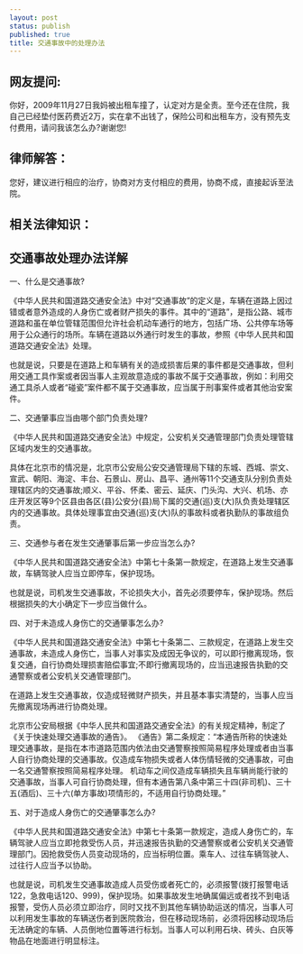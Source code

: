 ```yaml
---
layout: post
status: publish
published: true
title: 交通事故中的处理办法
---
```


网友提问:
---------

你好，2009年11月27日我妈被出租车撞了，认定对方是全责。至今还在住院，我自己已经垫付医药费近2万，实在拿不出钱了，保险公司和出租车方，没有预先支付费用，请问我该怎么办?谢谢您!

律师解答：
---------

您好，建议进行相应的治疗，协商对方支付相应的费用，协商不成，直接起诉至法院。

相关法律知识：
-------------

交通事故处理办法详解
--------------------

一、什么是交通事故?

《中华人民共和国道路交通安全法》中对“交通事故”的定义是，车辆在道路上因过错或者意外造成的人身伤亡或者财产损失的事件。其中的“道路”，是指公路、城市道路和虽在单位管辖范围但允许社会机动车通行的地方，包括广场、公共停车场等用于公众通行的场所。车辆在道路以外通行时发生的事故，参照《中华人民共和国道路交通安全法》处理。

也就是说，只要是在道路上和车辆有关的造成损害后果的事件都是交通事故，但利用交通工具作案或者因当事人主观故意造成的事故不属于交通事故，例如：利用交通工具杀人或者“碰瓷”案件都不属于交通事故，应当属于刑事案件或者其他治安案件。

二、交通肇事应当由哪个部门负责处理?

《中华人民共和国道路交通安全法》中规定，公安机关交通管理部门负责处理管辖区域内发生的交通事故。

具体在北京市的情况是，北京市公安局公安交通管理局下辖的东城、西城、崇文、宣武、朝阳、海淀、丰台、石景山、房山、昌平、通州等11个交通支队分别负责处理辖区内的交通事故;顺义、平谷、怀柔、密云、延庆、门头沟、大兴、机场、亦庄开发区等9个区县由各区(县)公安分(县)局下属的交通(巡)支(大)队负责处理辖区内的交通事故。具体处理事宜由交通(巡)支(大)队的事故科或者执勤队的事故组负责。

三、交通参与者在发生交通肇事后第一步应当怎么办?

《中华人民共和国道路交通安全法》中第七十条第一款规定，在道路上发生交通事故，车辆驾驶人应当立即停车，保护现场。

也就是说，司机发生交通事故，不论损失大小，首先必须要停车，保护现场。然后根据损失的大小确定下一步应当做什么。

四、对于未造成人身伤亡的交通肇事怎么办?

《中华人民共和国道路交通安全法》中第七十条第二、三款规定，在道路上发生交通事故，未造成人身伤亡，当事人对事实及成因无争议的，可以即行撤离现场，恢复交通，自行协商处理损害赔偿事宜;不即行撤离现场的，应当迅速报告执勤的交通警察或者公安机关交通管理部门。

在道路上发生交通事故，仅造成轻微财产损失，并且基本事实清楚的，当事人应当先撤离现场再进行协商处理。

北京市公安局根据《中华人民共和国道路交通安全法》的有关规定精神，制定了《关于快速处理交通事故的通告》。 《通告》第二条规定：“本通告所称的快速处理交通事故，是指在本市道路范围内依法由交通警察按照简易程序处理或者由当事人自行协商处理的交通事故。仅造成车物损失或者人体伤情轻微的交通事故，可由一名交通警察按照简易程序处理。 机动车之间仅造成车辆损失且车辆尚能行驶的交通事故，当事人可自行协商处理，但有本通告第八条中第三十四(非司机)、三十五(酒后)、三十六(单方事故)项情形的，不适用自行协商处理。”

五、对于造成人身伤亡的交通肇事怎么办?

《中华人民共和国道路交通安全法》中第七十条第一款规定，造成人身伤亡的，车辆驾驶人应当立即抢救受伤人员，并迅速报告执勤的交通警察或者公安机关交通管理部门。因抢救受伤人员变动现场的，应当标明位置。乘车人、过往车辆驾驶人、过往行人应当予以协助。

也就是说，司机发生交通事故造成人员受伤或者死亡的，必须报警(拨打报警电话122，急救电话120、999)，保护现场。如果事故发生地确属偏远或者找不到电话报警，受伤人员必须立即治疗，同时又找不到其他车辆协助运送的情况，当事人可以利用发生事故的车辆送伤者到医院救治，但在移动现场前，必须将因移动现场后无法确定的车辆、人员倒地位置等进行标划。当事人可以利用石块、砖头、白灰等物品在地面进行明显标注。